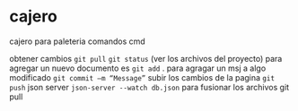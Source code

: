 # cajero
cajero para paleteria 
comandos cmd

obtener cambios `git pull`
`git status` (ver los archivos del proyecto)
para agregar un nuevo documento es `git add` .
para agragar un msj a algo modificado  `git commit –m “Message”`
subir los cambios de la pagina `git push`
json server `json-server --watch db.json`
 para fusionar los archivos git pull

